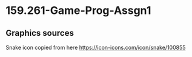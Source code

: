 # 159.261-Game-Prog-Assgn1

## Graphics sources
Snake icon copied from here https://icon-icons.com/icon/snake/100855
